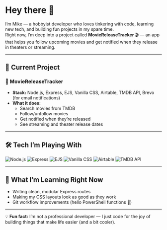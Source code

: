 # Hey there 👋

I’m Mike — a hobbyist developer who loves tinkering with code, learning new tech, and building fun projects in my spare time.  
Right now, I’m deep into a project called **MovieReleaseTracker** 🎬 — an app that helps you follow upcoming movies and get notified when they release in theaters or streaming.

---

## 🚀 Current Project
### 🎥 MovieReleaseTracker
- **Stack:** Node.js, Express, EJS, Vanilla CSS, Airtable, TMDB API, Brevo (for email notifications)
- **What it does:**  
  - Search movies from TMDB  
  - Follow/unfollow movies  
  - Get notified when they’re released  
  - See streaming and theater release dates  

---

## 🛠️ Tech I’m Playing With
![Node.js](https://img.shields.io/badge/Node.js-339933?logo=node.js&logoColor=white)
![Express](https://img.shields.io/badge/Express-000000?logo=express&logoColor=white)
![EJS](https://img.shields.io/badge/EJS-8C4BFF?logoColor=white)
![Vanilla CSS](https://img.shields.io/badge/CSS-1572B6?logo=css3&logoColor=white)
![Airtable](https://img.shields.io/badge/Airtable-18BFFF?logo=airtable&logoColor=white)
![TMDB API](https://img.shields.io/badge/TMDB-01D277?logoColor=white)

---

## 🧠 What I’m Learning Right Now
- Writing clean, modular Express routes
- Making my CSS layouts look as good as they work
- Git workflow improvements (hello PowerShell functions 👋)

---

💡 **Fun fact:** I’m not a professional developer — I just code for the joy of building things that make life easier (and a bit cooler).


